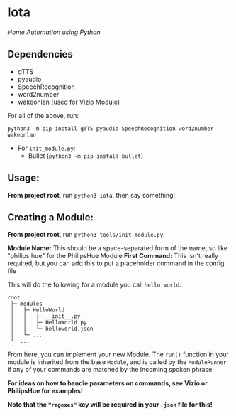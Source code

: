 # Iota

_Home Automation using Python_

## Dependencies

- gTTS
- pyaudio
- SpeechRecognition
- word2number
- wakeonlan (used for Vizio Module)

For all of the above, run:

`python3 -m pip install gTTS pyaudio SpeechRecognition word2number wakeonlan`

- For `init_module.py`:
  - Bullet (`python3 -m pip install bullet`)

## Usage:

**From project root**, run `python3 iota`, then say something!

## Creating a Module:

**From project root**, run `python3 tools/init_module.py`.

**Module Name:**  This should be a space-separated form of the name, so like
"philips hue" for the PhilipsHue Module
**First Command:**  This isn't really required, but you can add this to put a
placeholder command in the config file

This will do the following for a module you call `hello world`:
```
root
 ├─ modules
 │   ├─ HelloWorld
 │   │   ├─ __init__.py
 │   │   ├─ HelloWorld.py
 │   │   └─ helloworld.json
 │   └─ ...
 └─ ...
```

From here, you can implement your new Module.  The `run()` function in your module
is inherited from the base `Module`, and is called by the `ModuleRunner` if any of your
commands are matched by the incoming spoken phrase

**For ideas on how to handle parameters on commands, see Vizio or PhilipsHue for examples!**

**Note that the `"regexes"` key will be required in your `.json` file for this!**
